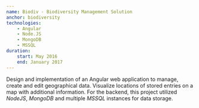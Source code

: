 ```yaml
---
name: Biodiv - Biodiversity Management Solution
anchor: biodiversity
technologies:
    - Angular
    - Node.JS
    - MongoDB
    - MSSQL
duration:
    start: May 2016
    end: January 2017
---
```

Design and implementation of an Angular web application to manage, create and edit geographical data.
Visualize locations of stored entries on a map with additional information.
For the backend, this project utilized *NodeJS*, *MongoDB* and multiple *MSSQL* instances for data storage.